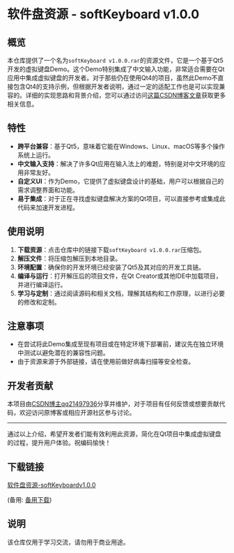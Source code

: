 # 软件盘资源 - softKeyboard v1.0.0

## 概览

本仓库提供了一个名为`softKeyboard v1.0.0.rar`的资源文件，它是一个基于Qt5开发的虚拟键盘Demo。这个Demo特别集成了中文输入功能，非常适合需要在Qt应用中集成虚拟键盘的开发者。对于那些仍在使用Qt4的项目，虽然此Demo不直接包含Qt4的支持示例，但根据开发者说明，通过一定的适配工作也是可以实现兼容的。详细的实现思路和背景介绍，您可以通过访问[这篇CSDN博客文章](https://blog.csdn.net/qq21497936/article/details/111831179)获取更多相关信息。

## 特性

- **跨平台兼容**：基于Qt5，意味着它能在Windows、Linux、macOS等多个操作系统上运行。
- **中文输入支持**：解决了许多Qt应用在输入法上的难题，特别是对中文环境的应用非常友好。
- **自定义UI**：作为Demo，它提供了虚拟键盘设计的基础，用户可以根据自己的需求调整界面和功能。
- **易于集成**：对于正在寻找虚拟键盘解决方案的Qt项目，可以直接参考或集成此代码来加速开发进程。

## 使用说明

1. **下载资源**：点击仓库中的链接下载`softKeyboard v1.0.0.rar`压缩包。
2. **解压文件**：将压缩包解压到本地目录。
3. **环境配置**：确保你的开发环境已经安装了Qt5及其对应的开发工具链。
4. **编译与运行**：打开解压后的项目文件，在Qt Creator或其他IDE中加载项目，并进行编译运行。
5. **学习与定制**：通过阅读源码和相关文档，理解其结构和工作原理，以进行必要的修改和定制。

## 注意事项

- 在尝试将此Demo集成至现有项目或在特定环境下部署前，建议先在独立环境中测试以避免潜在的兼容性问题。
- 由于资源来源于外部链接，请在使用前做好病毒扫描等安全检查。

## 开发者贡献

本项目由[CSDN博主qq21497936](https://blog.csdn.net/qq21497936)分享并维护，对于项目有任何反馈或想要贡献代码，欢迎访问原博客或相应开源社区参与讨论。

---

通过以上介绍，希望开发者们能有效利用此资源，简化在Qt项目中集成虚拟键盘的过程，提升用户体验。祝编码愉快！

## 下载链接
[软件盘资源-softKeyboardv1.0.0](https://pan.quark.cn/s/1d60ae235114) 

(备用: [备用下载](https://pan.baidu.com/s/1J2Iteo3NGtn5-2c-km-uUA?pwd=1234))

## 说明

该仓库仅用于学习交流，请勿用于商业用途。
